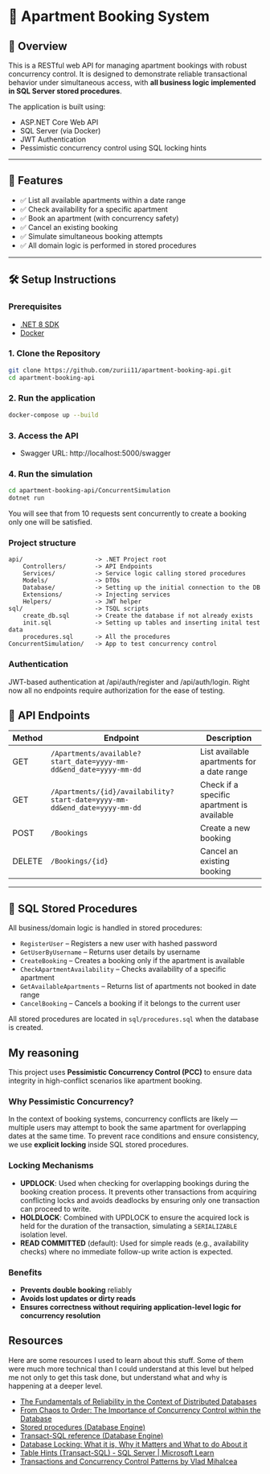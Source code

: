 # 🏢 Apartment Booking System

## 📌 Overview

This is a RESTful web API for managing apartment bookings with robust concurrency control. It is designed to demonstrate reliable transactional behavior under simultaneous access, with **all business logic implemented in SQL Server stored procedures**.

The application is built using:

- ASP.NET Core Web API
- SQL Server (via Docker)
- JWT Authentication
- Pessimistic concurrency control using SQL locking hints

---

## 🚀 Features

- ✅ List all available apartments within a date range
- ✅ Check availability for a specific apartment
- ✅ Book an apartment (with concurrency safety)
- ✅ Cancel an existing booking
- ✅ Simulate simultaneous booking attempts
- ✅ All domain logic is performed in stored procedures

---

## 🛠️ Setup Instructions

### Prerequisites

- [.NET 8 SDK](https://dotnet.microsoft.com/en-us/download)
- [Docker](https://www.docker.com/products/docker-desktop)

### 1. Clone the Repository

```bash
git clone https://github.com/zurii11/apartment-booking-api.git
cd apartment-booking-api
```

### 2. Run the application
```bash
docker-compose up --build
```

### 3. Access the API
- Swagger URL: http://localhost:5000/swagger

### 4. Run the simulation
```bash
cd apartment-booking-api/ConcurrentSimulation
dotnet run
```
You will see that from 10 requests sent concurrently to create a booking only one will be satisfied.

### Project structure
```
api/                    -> .NET Project root
    Controllers/        -> API Endpoints
    Services/           -> Service logic calling stored procedures
    Models/             -> DTOs
    Database/           -> Setting up the initial connection to the DB
    Extensions/         -> Injecting services
    Helpers/            -> JWT helper
sql/                    -> TSQL scripts
    create_db.sql       -> Create the database if not already exists
    init.sql            -> Setting up tables and inserting inital test data
    procedures.sql      -> All the procedures
ConcurrentSimulation/   -> App to test concurrency control
```

### Authentication

JWT-based authentication at /api/auth/register and /api/auth/login. Right now all no endpoints require authorization for the ease of testing.

## 📡 API Endpoints

| Method | Endpoint                                                                 | Description                                        |
|--------|--------------------------------------------------------------------------|----------------------------------------------------|
| GET    | `/Apartments/available?start_date=yyyy-mm-dd&end_date=yyyy-mm-dd`         | List available apartments for a date range         |
| GET    | `/Apartments/{id}/availability?start-date=yyyy-mm-dd&end_date=yyyy-mm-dd` | Check if a specific apartment is available         |
| POST   | `/Bookings`                                                              | Create a new booking                                |
| DELETE | `/Bookings/{id}`                                                         | Cancel an existing booking                          |

---

## 🧾 SQL Stored Procedures

All business/domain logic is handled in stored procedures:

- `RegisterUser` – Registers a new user with hashed password
- `GetUserByUsername` – Returns user details by username
- `CreateBooking` – Creates a booking only if the apartment is available
- `CheckApartmentAvailability` – Checks availability of a specific apartment
- `GetAvailableApartments` – Returns list of apartments not booked in date range
- `CancelBooking` – Cancels a booking if it belongs to the current user

All stored procedures are located in `sql/procedures.sql` when the database is created.


## My reasoning

This project uses **Pessimistic Concurrency Control (PCC)** to ensure data integrity in high-conflict scenarios like apartment booking.

### Why Pessimistic Concurrency?

In the context of booking systems, concurrency conflicts are likely — multiple users may attempt to book the same apartment for overlapping dates at the same time. To prevent race conditions and ensure consistency, we use **explicit locking** inside SQL stored procedures.

### Locking Mechanisms

- **UPDLOCK**: Used when checking for overlapping bookings during the booking creation process. It prevents other transactions from acquiring conflicting locks and avoids deadlocks by ensuring only one transaction can proceed to write.
- **HOLDLOCK**: Combined with UPDLOCK to ensure the acquired lock is held for the duration of the transaction, simulating a `SERIALIZABLE` isolation level.
- **READ COMMITTED** (default): Used for simple reads (e.g., availability checks) where no immediate follow-up write action is expected.

### Benefits

- **Prevents double booking** reliably
- **Avoids lost updates or dirty reads**
- **Ensures correctness without requiring application-level logic for concurrency resolution**

## Resources

Here are some resources I used to learn about this stuff. Some of them were much more technical than I could understand at this level but helped me not only to get this task done, but understand what and why is happening at a deeper level.

- [The Fundamentals of Reliability in the Context of Distributed Databases](https://blogs.oracle.com/maa/post/fundamentals-of-reliability-distributed-databases-part-1)
- [From Chaos to Order: The Importance of Concurrency Control within the Database](https://blogs.oracle.com/maa/post/from-chaos-to-order-the-importance-of-concurrency-control-within-the-database-2-of-6)
- [Stored procedures (Database Engine)](https://learn.microsoft.com/en-us/sql/relational-databases/stored-procedures/stored-procedures-database-engine?view=sql-server-ver17)
- [Transact-SQL reference (Database Engine)](https://learn.microsoft.com/en-us/sql/t-sql/language-reference?view=sql-server-ver17)
- [Database Locking: What it is, Why it Matters and What to do About it](https://www.methodsandtools.com/archive/archive.php?id=83)
- [Table Hints (Transact-SQL) - SQL Server | Microsoft Learn](https://learn.microsoft.com/en-us/sql/t-sql/queries/hints-transact-sql-table?view=sql-server-ver17)
- [Transactions and Concurrency Control Patterns by Vlad Mihalcea](https://www.youtube.com/watch?v=onYjxRcToto&t=2022s)
